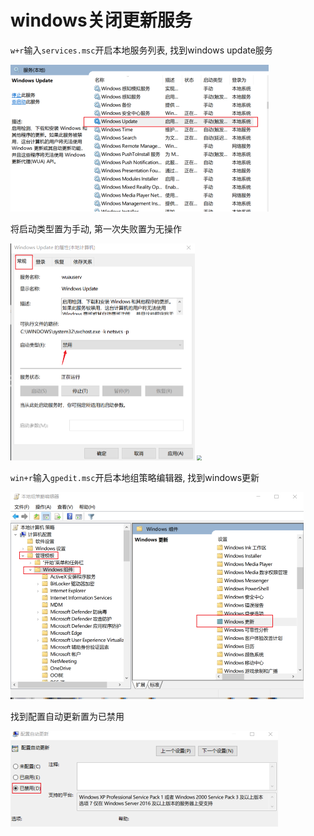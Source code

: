 # windows关闭更新服务

`w+r`输入`services.msc`开启本地服务列表, 找到windows update服务

<img src="..\..\imgs\_Dos\Snipaste_2020-08-24_05-32-05.png" style="zoom:50%;" />

将启动类型置为手动,  第一次失败置为无操作

<img src="..\..\imgs\_Dos\Snipaste_2020-08-24_05-34-50.png" style="zoom:50%;" />

<img src="..\..\\img\Snipaste_2020-08-24_05-35-09.png" style="zoom:50%;" />

`win+r`输入`gpedit.msc`开启本地组策略编辑器, 找到windows更新

<img src="..\..\imgs\_Dos\Snipaste_2020-08-24_05-39-32.png" style="zoom:50%;" />

找到配置自动更新置为已禁用

<img src="..\..\imgs\_Dos\Snipaste_2020-08-24_05-40-51.png" style="zoom:50%;" />
